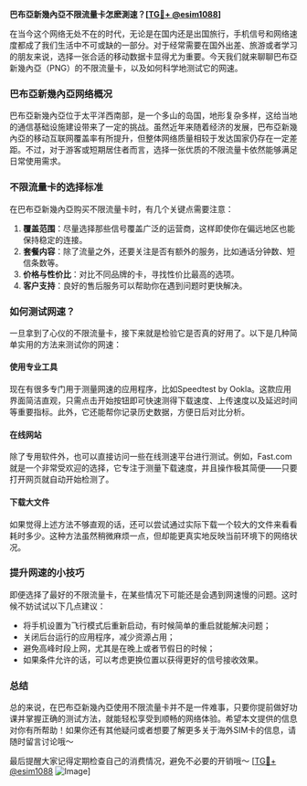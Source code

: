 **巴布亞新幾內亞不限流量卡怎麽測速？[[TG💪+ @esim1088](https://t.me/s/esim1088)]**

在当今这个网络无处不在的时代，无论是在国内还是出国旅行，手机信号和网络速度都成了我们生活中不可或缺的一部分。对于经常需要在国外出差、旅游或者学习的朋友来说，选择一张合适的移动数据卡显得尤为重要。今天我们就来聊聊巴布亞新幾內亞（PNG）的不限流量卡，以及如何科学地测试它的网速。

### 巴布亞新幾內亞网络概况

巴布亞新幾內亞位于太平洋西南部，是一个多山的岛国，地形复杂多样，这给当地的通信基础设施建设带来了一定的挑战。虽然近年来随着经济的发展，巴布亞新幾內亞的移动互联网覆盖率有所提升，但整体网络质量相较于发达国家仍存在一定差距。不过，对于游客或短期居住者而言，选择一张优质的不限流量卡依然能够满足日常使用需求。

### 不限流量卡的选择标准

在巴布亞新幾內亞购买不限流量卡时，有几个关键点需要注意：

1. **覆盖范围**：尽量选择那些信号覆盖广泛的运营商，这样即使你在偏远地区也能保持稳定的连接。
2. **套餐内容**：除了流量之外，还要关注是否有额外的服务，比如通话分钟数、短信条数等。
3. **价格与性价比**：对比不同品牌的卡，寻找性价比最高的选项。
4. **客户支持**：良好的售后服务可以帮助你在遇到问题时更快解决。

### 如何测试网速？

一旦拿到了心仪的不限流量卡，接下来就是检验它是否真的好用了。以下是几种简单实用的方法来测试你的网速：

#### 使用专业工具
现在有很多专门用于测量网速的应用程序，比如Speedtest by Ookla。这款应用界面简洁直观，只需点击开始按钮即可快速测得下载速度、上传速度以及延迟时间等重要指标。此外，它还能帮你记录历史数据，方便日后对比分析。

#### 在线网站
除了专用软件外，也可以直接访问一些在线测速平台进行测试。例如，Fast.com就是一个非常受欢迎的选择，它专注于测量下载速度，并且操作极其简便——只要打开网页就自动开始检测了。

#### 下载大文件
如果觉得上述方法不够直观的话，还可以尝试通过实际下载一个较大的文件来看看耗时多少。这种方法虽然稍微麻烦一点，但却能更真实地反映当前环境下的网络状况。

### 提升网速的小技巧

即便选择了最好的不限流量卡，在某些情况下可能还是会遇到网速慢的问题。这时候不妨试试以下几点建议：
- 将手机设置为飞行模式后重新启动，有时候简单的重启就能解决问题；
- 关闭后台运行的应用程序，减少资源占用；
- 避免高峰时段上网，尤其是在晚上或者节假日的时候；
- 如果条件允许的话，可以考虑更换位置以获得更好的信号接收效果。

### 总结

总的来说，在巴布亞新幾內亞使用不限流量卡并不是一件难事，只要你提前做好功课并掌握正确的测试方法，就能轻松享受到顺畅的网络体验。希望本文提供的信息对你有所帮助！如果你还有其他疑问或者想要了解更多关于海外SIM卡的信息，请随时留言讨论哦～

最后提醒大家记得定期检查自己的消费情况，避免不必要的开销哦～ [[TG💪+ @esim1088](https://t.me/s/esim1088) ![Image](https://i.postimg.cc/4NQfJmqS/Snipaste-2025-05-13-00-14-12.png)]